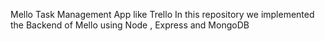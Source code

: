 Mello
  Task Management App like Trello
  In this repository we implemented the Backend of Mello using Node , Express and MongoDB
  
  

